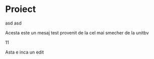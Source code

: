 # Proiect
 asd
asd


Acesta este un mesaj test provenit de la cel mai smecher de la unitbv

11

Asta e inca un edit